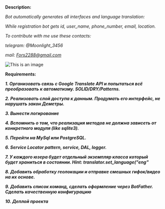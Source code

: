 **Description:**

*Bot automatically generates all interfaces and language translation:*

*While registration bot gets id, user_name, phone_number, email, location.*

*To contribute with me use these contacts:*

*telegram: @Moonlight_3456*

*mail: Fors2288@gmail.com*

![This is an image](https://myoctocat.com/assets/images/octocats/octocat-25.png)

**Requirements:**

***1. Организовать связь с Google Translate API и попытаться всё преобразовать к автоматизму. 
 SOLID/DRY/Patterns.***

***2. Реализовать слой доступа к данным. Продумать его интерфейс, не нарушать закон Деметры.***

***3. Вынести логирование***

***4. Вспомнить о том, что реализация методов не должна зависеть от конкретного модуля (like sqlite3).***

***5. Перейти на MySql или PostgreSQL.***

***6. Service Locator pattern, service, DAL, logger.***

***7. У каждого юзера будет отдельный экземпляр класса который будет храниться в состоянии.
 Hint: translator.set_language("eng"***

***8. Добавить обработку геолокации и отправке смешных гифок/видео на их основе.***

***9. Добавить список команд, сделать оформление через BotFather. Сделать качественную конфигурацию***

***10. Деплой проекта***